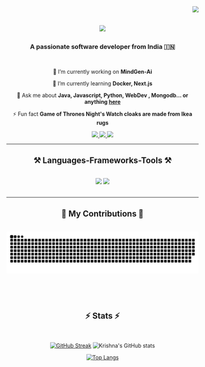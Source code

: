 <img align="right" src="https://visitor-badge.laobi.icu/badge?page_id=KKrishna11.KKrishna11" />
<h1 align="center">
    <img src="https://readme-typing-svg.herokuapp.com/?font=Righteous&size=35&center=true&vCenter=true&width=500&height=70&duration=4000&lines=Hi+There!+👋;+I'm+Krishna!;" />
</h1>

<h3 align="center">A passionate software developer from India 🇮🇳</h3>
<br/>

<div align="center">
 
 🔭 I’m currently working on **MindGen-Ai**
 
 🌱 I’m currently learning **Docker, Next.js**

💬 Ask me about **Java, Javascript, Python, WebDev , Mongodb... or anything [here](https://github.com/KKrishna11/KKrishna11/issues)**

⚡ Fun fact **Game of Thrones Night's Watch cloaks are made from Ikea rugs**

 </div>

<div align="center"> 
  <a href="mailto:krishna.kushwaha2312@gmail.com">
    <img src="https://img.shields.io/badge/Gmail-333333?style=for-the-badge&logo=gmail&logoColor=red" />
  </a>
  <a href="https://www.linkedin.com/in/krishna-kushwaha-a0092922b/" target="_blank">
    <img src="https://img.shields.io/badge/LinkedIn-0077B5?style=for-the-badge&logo=linkedin&logoColor=white" target="_blank" />
  </a>
  <a href="https://krishnakushwaha.netlify.app/" target="_blank">
     <img src="https://img.shields.io/badge/Portfolio-FF5722?style=for-the-badge&logo=todoist&logoColor=white" target="_blank" /> <!-- sqlite, safari, google-chrome are other good icon options -->
  </a>
</div>

 <hr/>
 
<h2 align="center">⚒️ Languages-Frameworks-Tools ⚒️</h2>
<br/>
<div align="center">
    <img src="https://skillicons.dev/icons?i=react,bootstrap,mui,html,css,vscode,github,figma,tailwind,git,r" />
    <img src="https://skillicons.dev/icons?i=nodejs,python,javascript,typescript,express,firebase,mongodb,c,java,nextjs,mysql" /><br>
</div>

<br/>
<hr/>

<div align="center">
  <h2>🐍 My Contributions 🐍</h2>
  <br>
<!--   <img alt="snake eating my contributions" src="https://raw.githubusercontent.com/KKrishna11/KKrishna11/output/github-contribution-grid-snake.svg" /> -->
  <img src="https://raw.githubusercontent.com/KKrishna11/KKrishna11/output/snake.svg" alt="Snake animation" />

  <br/><br/><br/>
</div>
<h2 align="center">⚡ Stats ⚡</h2>
<br>
<div align="center">
    
[![GitHub Streak](https://streak-stats.demolab.com?user=KKrishna11&theme=github-dark&border_radius=5.2&date_format=j%20M%5B%20Y%5D&card_width=484&background=000000)](https://git.io/streak-stats)
![Krishna's GitHub stats](https://github-readme-stats.vercel.app/api?username=KKrishna11&show_icons=true&theme=chartreuse-dark)
</div>


<div align="center">
    
[![Top Langs](https://github-readme-stats.vercel.app/api/top-langs/?username=KKrishna11&layout=donut&theme=chartreuse-dark&langs_count=20)](https://github.com/anuraghazra/github-readme-stats)
</div>
<br/><br/>



<!--
**KKrishna11/KKrishna11** is a ✨ _special_ ✨ repository because its `README.md` (this file) appears on your GitHub profile.

Here are some ideas to get you started:

- 🔭 I’m currently working on ...
- 🌱 I’m currently learning ...
- 👯 I’m looking to collaborate on ...
- 🤔 I’m looking for help with ...
- 💬 Ask me about ...
- 📫 How to reach me: ...
- 😄 Pronouns: ...
- ⚡ Fun fact: ...
-->
